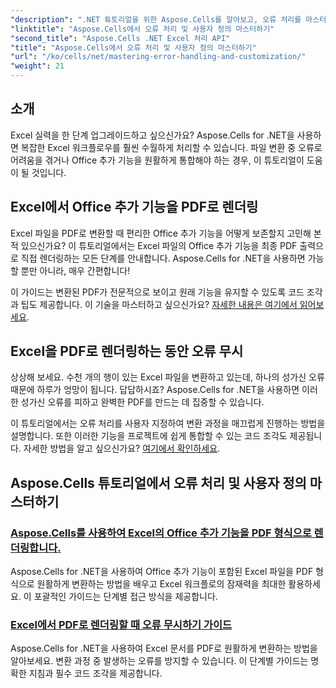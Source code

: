 ```yaml
---
"description": ".NET 튜토리얼을 위한 Aspose.Cells를 알아보고, 오류 처리를 마스터하고, Excel 워크플로를 사용자 지정하고, 원활한 가이드를 통해 Office 추가 기능을 PDF로 변환하세요."
"linktitle": "Aspose.Cells에서 오류 처리 및 사용자 정의 마스터하기"
"second_title": "Aspose.Cells .NET Excel 처리 API"
"title": "Aspose.Cells에서 오류 처리 및 사용자 정의 마스터하기"
"url": "/ko/cells/net/mastering-error-handling-and-customization/"
"weight": 21
---
```


## 소개

Excel 실력을 한 단계 업그레이드하고 싶으신가요? Aspose.Cells for .NET을 사용하면 복잡한 Excel 워크플로우를 훨씬 수월하게 처리할 수 있습니다. 파일 변환 중 오류로 어려움을 겪거나 Office 추가 기능을 원활하게 통합해야 하는 경우, 이 튜토리얼이 도움이 될 것입니다.  

## Excel에서 Office 추가 기능을 PDF로 렌더링  

Excel 파일을 PDF로 변환할 때 편리한 Office 추가 기능을 어떻게 보존할지 고민해 본 적 있으신가요? 이 튜토리얼에서는 Excel 파일의 Office 추가 기능을 최종 PDF 출력으로 직접 렌더링하는 모든 단계를 안내합니다. Aspose.Cells for .NET을 사용하면 가능할 뿐만 아니라, 매우 간편합니다!  

이 가이드는 변환된 PDF가 전문적으로 보이고 원래 기능을 유지할 수 있도록 코드 조각과 팁도 제공합니다. 이 기술을 마스터하고 싶으신가요? [자세한 내용은 여기에서 읽어보세요](./render-office-add-ins-in-excel-to-pdf-format/).  

## Excel을 PDF로 렌더링하는 동안 오류 무시  

상상해 보세요. 수천 개의 행이 있는 Excel 파일을 변환하고 있는데, 하나의 성가신 오류 때문에 하루가 엉망이 됩니다. 답답하시죠? Aspose.Cells for .NET을 사용하면 이러한 성가신 오류를 피하고 완벽한 PDF를 만드는 데 집중할 수 있습니다.  

이 튜토리얼에서는 오류 처리를 사용자 지정하여 변환 과정을 매끄럽게 진행하는 방법을 설명합니다. 또한 이러한 기능을 프로젝트에 쉽게 통합할 수 있는 코드 조각도 제공됩니다. 자세한 방법을 알고 싶으신가요? [여기에서 확인하세요](./guide-ignore-errors-in-excel/).  

## Aspose.Cells 튜토리얼에서 오류 처리 및 사용자 정의 마스터하기
### [Aspose.Cells를 사용하여 Excel의 Office 추가 기능을 PDF 형식으로 렌더링합니다.](./render-office-add-ins-in-excel-to-pdf-format/)
Aspose.Cells for .NET을 사용하여 Office 추가 기능이 포함된 Excel 파일을 PDF 형식으로 원활하게 변환하는 방법을 배우고 Excel 워크플로의 잠재력을 최대한 활용하세요. 이 포괄적인 가이드는 단계별 접근 방식을 제공합니다.
### [Excel에서 PDF로 렌더링할 때 오류 무시하기 가이드](./guide-ignore-errors-in-excel/)
Aspose.Cells for .NET을 사용하여 Excel 문서를 PDF로 원활하게 변환하는 방법을 알아보세요. 변환 과정 중 발생하는 오류를 방지할 수 있습니다. 이 단계별 가이드는 명확한 지침과 필수 코드 조각을 제공합니다.